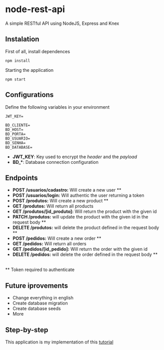 # node-rest-api
A simple RESTful API using NodeJS, Express and Knex

## Instalation
First of all, install dependences
```
npm install
```
Starting the application
```
npm start
```

## Configurations
Define the following variables in your environment
```
JWT_KEY=

BD_CLIENTE=
BD_HOST=
BD_PORTA=
BD_USUARIO=
BD_SENHA=
BD_DATABASE=
```
* <strong>JWT_KEY</strong>: Key used to encrypt the *header* and the *payload*
* <strong>BD_*</strong>: Database connection configuration

## Endpoints
* <strong>POST /usuarios/cadastro:</strong> Will create a new user **
* <strong>POST /usuarios/login:</strong> Will authentic the user returning a token
* <strong>POST /produtos:</strong> Will create a new product **
* <strong>GET /produtos:</strong> Will return all products 
* <strong>GET /produtos/[id_produto]:</strong> Will return the product with the given id
* <strong>PATCH /produtos:</strong> will update the product with the given id in the request body **
* <strong>DELETE /produtos:</strong> will delete the product defined in the request body **
* <strong>POST /pedidos:</strong> Will create a new order **
* <strong>GET /pedidos:</strong> Will return all orders
* <strong>GET /pedidos/[id_pedido]:</strong> Will return the order with the given id
* <strong>DELETE /pedidos:</strong> will delete the order defined in the request body **
<br>
** Token required to authenticate

## Future iprovements
* Change everything in english
* Create database migration
* Create database seeds
* More

## Step-by-step
This application is my implementation of this <string>[tutorial](https://youtu.be/hAAj27hgPFg)</strong>
